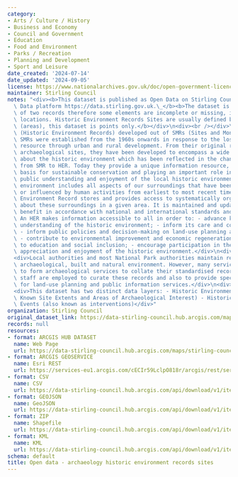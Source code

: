 ```yaml
---
category:
- Arts / Culture / History
- Business and Economy
- Council and Government
- Education
- Food and Environment
- Parks / Recreation
- Planning and Development
- Sport and Leisure
date_created: '2024-07-14'
date_updated: '2024-09-05'
license: https://www.nationalarchives.gov.uk/doc/open-government-licence/version/3/
maintainer: Stirling Council
notes: "<div><b>This dataset is published as Open Data on Stirling Council's Open\
  \ Data platform https://data.stirling.gov.uk.\_</b><b>The dataset is also an amalgamation\
  \ of two records therefore some elements are incomplete or missing, including site\
  \ locations. Historic Environment Records Sites are usually defined by polygons\
  \ (areas), this dataset is points only.</b></div>\n<div><br /></div>\n<div>HERs\
  \ (Historic Environment Records) developed out of SMRs (Sites and Monuments Records).\
  \ SMRs were established from the 1960s onwards in response to the loss of the archaeological\
  \ resource through urban and rural development. From their original remit of recording\
  \ archaeological sites, they have been developed to encompass a wide range of information\
  \ about the historic environment which has been reflected in the change of name\
  \ from SMR to HER. Today they provide a unique information resource, forming the\
  \ basis for sustainable conservation and playing an important role in informing\
  \ public understanding and enjoyment of the local historic environment. The historic\
  \ environment includes all aspects of our surroundings that have been built, formed\
  \ or influenced by human activities from earliest to most recent times. A Historic\
  \ Environment Record stores and provides access to systematically organised information\
  \ about these surroundings in a given area. It is maintained and updated for public\
  \ benefit in accordance with national and international standards and guidance.\
  \ An HER makes information accessible to all in order to: - advance knowledge and\
  \ understanding of the historic environment; - inform its care and conservation;\
  \ - inform public policies and decision-making on land-use planning and management;\
  \ - contribute to environmental improvement and economic regeneration; - contribute\
  \ to education and social inclusion; - encourage participation in the exploration,\
  \ appreciation and enjoyment of the historic environment.</div>\n<div><br /></div>\n\
  <div>Local authorities and most National Park authorities maintain records of the\
  \ archaeological, built and natural environment. However, many services group together\
  \ to form archaeological services to collate their standardised records. Specialist\
  \ staff are employed to curate these records and also to provide specialist advice\
  \ for land-use planning and public information services.</div>\n<div><br /></div>\n\
  <div>This dataset has two distinct data layers: - Historic Environment Sites (including\
  \ Known Site Extents and Areas of Archaeological Interest) - Historic Environment\
  \ Events (also known as interventions)</div>"
organization: Stirling Council
original_dataset_link: https://data-stirling-council.hub.arcgis.com/maps/stirling-council::open-data-archaeology-historic-environment-records-sites
records: null
resources:
- format: ARCGIS HUB DATASET
  name: Web Page
  url: https://data-stirling-council.hub.arcgis.com/maps/stirling-council::open-data-archaeology-historic-environment-records-sites
- format: ARCGIS GEOSERVICE
  name: Esri REST
  url: https://services-eu1.arcgis.com/cECIr59LclpO818r/arcgis/rest/services/open_data_historic_environment_records_sites/FeatureServer/0
- format: CSV
  name: CSV
  url: https://data-stirling-council.hub.arcgis.com/api/download/v1/items/9f8475cd25a24cb985795929e2819056/csv?layers=0
- format: GEOJSON
  name: GeoJSON
  url: https://data-stirling-council.hub.arcgis.com/api/download/v1/items/9f8475cd25a24cb985795929e2819056/geojson?layers=0
- format: ZIP
  name: Shapefile
  url: https://data-stirling-council.hub.arcgis.com/api/download/v1/items/9f8475cd25a24cb985795929e2819056/shapefile?layers=0
- format: KML
  name: KML
  url: https://data-stirling-council.hub.arcgis.com/api/download/v1/items/9f8475cd25a24cb985795929e2819056/kml?layers=0
schema: default
title: Open data - archaeology historic environment records sites
---
```

